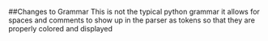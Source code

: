 ##Changes to Grammar
This is not the typical python grammar it allows for spaces and comments to 
show up in the parser as tokens so that they are properly colored and displayed